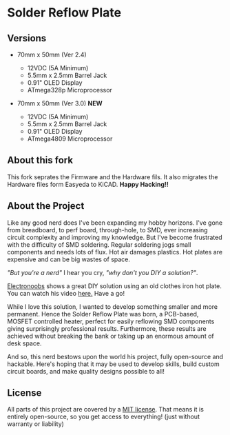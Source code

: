 # **Solder Reflow Plate**

## Versions

- 70mm x 50mm (Ver 2.4)
  - 12VDC (5A Minimum)
  - 5.5mm x 2.5mm Barrel Jack
  - 0.91" OLED Display
  - ATmega328p Microprocessor

- 70mm x 50mm (Ver 3.0) **NEW**
  - 12VDC (5A Minimum)
  - 5.5mm x 2.5mm Barrel Jack
  - 0.91" OLED Display
  - ATmega4809 Microprocessor

## About this fork
This fork seprates the Firmware and the Hardware fils. It also migrates the Hardware files form Easyeda to KiCAD.
**Happy Hacking!!**

## About the Project

Like any good nerd does I've been expanding my hobby horizons.
I've gone from breadboard, to perf board, through-hole, to SMD, ever increasing circuit complexity and improving my knowledge.
But I've become frustrated with the difficulty of SMD soldering.
Regular soldering jogs small components and needs lots of flux.
Hot air damages plastics.
Hot plates are expensive and can be big wastes of space.

*"But you're a nerd"* I hear you cry, *"why don't you DIY a solution?"*.

[Electronoobs](https://www.youtube.com/channel/UCjiVhIvGmRZixSzupD0sS9Q) shows a great DIY solution using an old clothes iron hot plate.
You can watch his video [here.](https://www.youtube.com/watch?v=C7blZigaaaA)
Have a go!

While I love this solution, I wanted to develop something smaller and more permanent.
Hence the Solder Reflow Plate was born, a PCB-based, MOSFET controlled heater, perfect for easily reflowing SMD components giving surprisingly professional results. Furthermore, these results are achieved without breaking the bank or taking up an enormous amount of desk space.

And so, this nerd bestows upon the world his project, fully open-source and hackable.
Here's hoping that it may be used to develop skills, build custom circuit boards, and make quality designs possible to all!


## License

All parts of this project are covered by a [MIT license](LICENSE).
That means it is entirely open-source, so you get access to everything! (just without warranty or liability)